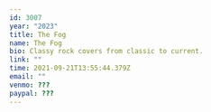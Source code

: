 ```yaml
---
id: 3007
year: "2023"
title: The Fog
name: The Fog
bio: Classy rock covers from classic to current.
link: ""
time: 2021-09-21T13:55:44.379Z
email: ""
venmo: ???
paypal: ???
---
```

